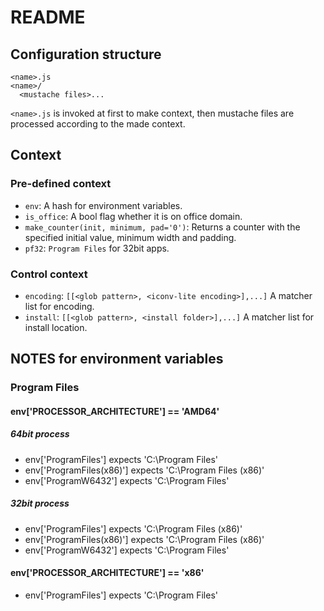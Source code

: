 # README

## Configuration structure

```
<name>.js
<name>/
  <mustache files>...
```

`<name>.js` is invoked at first to make context, then mustache files are processed according to the made context.

## Context

### Pre-defined context

- `env`: A hash for environment variables.
- `is_office`: A bool flag whether it is on office domain.
- `make_counter(init, minimum, pad='0')`: Returns a counter with the specified initial value, minimum width and padding.
- `pf32`: `Program Files` for 32bit apps.

### Control context

- `encoding`: `[[<glob pattern>, <iconv-lite encoding>],...]` A matcher list for encoding.
- `install`: `[[<glob pattern>, <install folder>],...]` A matcher list for install location.

## NOTES for environment variables

### Program Files

#### env['PROCESSOR_ARCHITECTURE'] == 'AMD64'

##### 64bit process

- env['ProgramFiles']      expects 'C:\\Program Files'
- env['ProgramFiles(x86)'] expects 'C:\\Program Files (x86)'
- env['ProgramW6432']      expects 'C:\\Program Files'

##### 32bit process

- env['ProgramFiles']      expects 'C:\\Program Files (x86)'
- env['ProgramFiles(x86)'] expects 'C:\\Program Files (x86)'
- env['ProgramW6432']      expects 'C:\\Program Files'

#### env['PROCESSOR_ARCHITECTURE'] == 'x86'

- env['ProgramFiles']      expects 'C:\Program Files'
